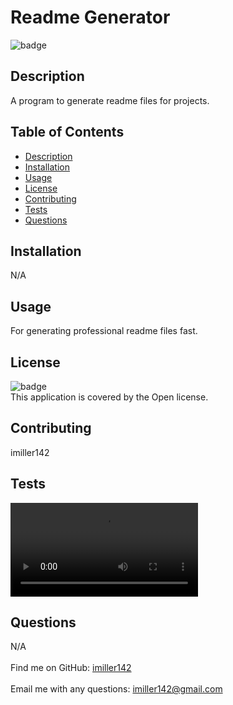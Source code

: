 <h1>Readme Generator</h1>
  
![badge](https://img.shields.io/badge/license-Open-brightgreen)<br />
## Description
A program to generate readme files for projects.
## Table of Contents
- [Description](#description)
- [Installation](#installation)
- [Usage](#usage)
- [License](#license)
- [Contributing](#contributing)
- [Tests](#tests)
- [Questions](#questions)
## Installation
N/A
## Usage
For generating professional readme files fast.
## License
![badge](https://img.shields.io/badge/license-Open-brightgreen)
<br />
This application is covered by the Open license. 
## Contributing
imiller142
## Tests
![video](./vid/demo.mp4)
## Questions
N/A<br />
<br />
Find me on GitHub: [imiller142](https://github.com/imiller142)<br />
<br />
Email me with any questions: imiller142@gmail.com
    
